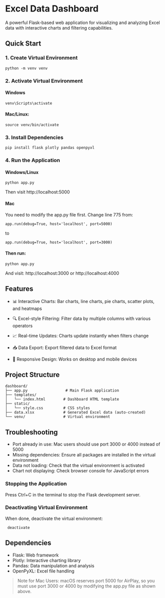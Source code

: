 # Excel Data Dashboard

A powerful Flask-based web application for visualizing and analyzing Excel data with interactive charts and filtering capabilities.

## Quick Start

### 1. Create Virtual Environment
```
python -m venv venv
```

### 2. Activate Virtual Environment
#### Windows
```
venv\Scripts\activate
```
#### Mac/Linux:
```
source venv/bin/activate
```

### 3. Install Dependencies
```
pip install flask plotly pandas openpyxl
```

### 4. Run the Application
#### Windows/Linux
```
python app.py
```
Then visit http://localhost:5000

#### Mac
You need to modify the app.py file first. Change line 775 from:

``` app.run(debug=True, host='localhost', port=5000) ```

to

``` app.run(debug=True, host='localhost', port=3000) ```

#### Then run:
``` python app.py ```

And visit: http://localhost:3000 or http://localhost:4000

## Features
- 📊 Interactive Charts: Bar charts, line charts, pie charts, scatter plots, and heatmaps

- 🔍 Excel-style Filtering: Filter data by multiple columns with various operators

- 📈 Real-time Updates: Charts update instantly when filters change

- 📥 Data Export: Export filtered data to Excel format

- 📱 Responsive Design: Works on desktop and mobile devices

## Project Structure

```
dashboard/
├── app.py                 # Main Flask application
├── templates/
│   └── index.html        # Dashboard HTML template
├── static/
│   └── style.css         # CSS styles
├── data.xlsx             # Generated Excel data (auto-created)
└── venv/                 # Virtual environment
```

## Troubleshooting
- Port already in use: Mac users should use port 3000 or 4000 instead of 5000
- Missing dependencies: Ensure all packages are installed in the virtual environment
- Data not loading: Check that the virtual environment is activated
- Chart not displaying: Check browser console for JavaScript errors

### Stopping the Application
Press Ctrl+C in the terminal to stop the Flask development server.

### Deactivating Virtual Environment
When done, deactivate the virtual environment:

``` deactivate```

## Dependencies
- Flask: Web framework
- Plotly: Interactive charting library
- Pandas: Data manipulation and analysis
- OpenPyXL: Excel file handling
> Note for Mac Users: macOS reserves port 5000 for AirPlay, so you must use port 3000 or 4000 by modifying the app.py file as shown above.

